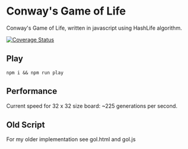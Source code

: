 # Conway's Game of Life

Conway's Game of Life, written in javascript using HashLife algorithm.

[![Coverage
Status](https://coveralls.io/repos/sorohan/cgol/badge.svg?branch=master&service=github)](https://coveralls.io/github/sorohan/cgol?branch=master)

## Play

`npm i && npm run play`

## Performance

Current speed for 32 x 32 size board: ~225 generations per second.

## Old Script

For my older implementation see gol.html and gol.js
